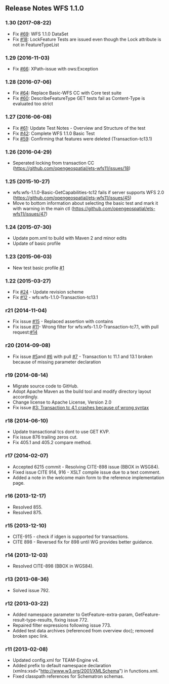 ## Release Notes WFS 1.1.0

### 1.30 (2017-08-22)
- Fix [#69](https://github.com/opengeospatial/ets-wfs11/issues/69): WFS 1.1.0 DataSet
- Fix [#18](https://github.com/opengeospatial/ets-wfs11/issues/18): LockFeature Tests are issued even though the Lock attribute is not in FeatureTypeList

### 1.29 (2016-11-03)
- Fix [#66](https://github.com/opengeospatial/ets-wfs11/issues/66): XPath-issue with ows:Exception

### 1.28 (2016-07-06)
- Fix [#64](https://github.com/opengeospatial/ets-wfs11/issues/64): Replace Basic-WFS CC with Core test suite
- Fix [#60](https://github.com/opengeospatial/ets-wfs11/issues/60): DescribeFeatureType GET tests fail as Content-Type is evaluated too strict

### 1.27 (2016-06-08)
- Fix [#61](https://github.com/opengeospatial/ets-wfs11/issues/61): Update Test Notes - Overview and Structure of the test
- Fix [#42](https://github.com/opengeospatial/ets-wfs11/issues/42): Complete WFS 1.1.0 Basic Test
- Fix [#59](https://github.com/opengeospatial/ets-wfs11/issues/59): Confirming that features were deleted (Transaction-tc13.1)

### 1.26 (2016-04-29)
- Seperated locking from transaction CC (https://github.com/opengeospatial/ets-wfs11/issues/18)

### 1.25 (2015-10-27)
- wfs:wfs-1.1.0-Basic-GetCapabilities-tc12 fails if server supports WFS 2.0 (https://github.com/opengeospatial/ets-wfs11/issues/45)
- Move to bottom information about selecting the basic test and mark it with warning in the main ctl (https://github.com/opengeospatial/ets-wfs11/issues/47)

### 1.24 (2015-07-30)
- Update pom.xml to build with Maven 2 and minor edits
- Update of basic profile

### 1.23 (2015-06-03)
- New test basic profile [#1](https://github.com/opengeospatial/ets-wfs11/issues/1)

### 1.22 (2015-03-27)

- Fix [#24](https://github.com/opengeospatial/ets-wfs11/issues/24) - Update revision scheme
- Fix [#12](https://github.com/opengeospatial/ets-wfs11/issues/12) - wfs:wfs-1.1.0-Transaction-tc13.1

### r21 (2014-11-04)

- Fix issue [#15](https://github.com/opengeospatial/ets-wfs11/pull/15) - Replaced assertion with contains 
- Fix issue [#11](https://github.com/opengeospatial/ets-wfs11/issues/11)- Wrong filter for wfs:wfs-1.1.0-Transaction-tc7.1, with pull request:[#14](https://github.com/opengeospatial/ets-wfs11/pull/14) 

### r20 (2014-09-08)

- Fix issue [#5](https://github.com/opengeospatial/ets-wfs11/issues/5)and [#6](https://github.com/opengeospatial/ets-wfs11/issues/6) with pull [#7](https://github.com/opengeospatial/ets-wfs11/pull/7) - Transaction tc 11.1 and 13.1 broken because of missing parameter declaration

### r19 (2014-08-14)

- Migrate source code to GitHub.
- Adopt Apache Maven as the build tool and modify directory layout accordingly.
- Change license to Apache License, Version 2.0
- Fix issue [#3: Transaction tc 4.1 crashes because of wrong syntax](https://github.com/opengeospatial/ets-wfs11/issues/3)

### r18 (2014-06-10)

- Update transactional tcs dont to use GET KVP.
- Fix issue 876 trailing zeros cut.
- Fix 405.1 and 405.2 compare method.

### r17 (2014-02-07)

- Accepted 6215 commit - Resolving CITE-898 issue (BBOX in WSG84).
- Fixed issue CITE 914, 916 - XSLT compile issue due to a text comment.
- Added a note in the welcome main form to the reference implementation page.

### r16 (2013-12-17)

- Resolved 855.
- Resolved 875.

### r15 (2013-12-10)

- CITE-915 - check if idgen is supported for transactions.
- CITE 898 - Reversed fix for 898 until WG provides better guidance.

### r14 (2013-12-03)

- Resolved CITE-898 (BBOX in WGS84).

### r13 (2013-08-36)

- Solved issue 792.

### r12 (2013-03-22)

- Added namespace parameter to GetFeature-extra-param, GetFeature-result-type-results, fixing issue 772.
- Repaired filter expressions following issue 773.
- Added test data archives (referenced from overview doc); removed broken spec link.

### r11 (2013-02-08)

- Updated config.xml for TEAM-Engine v4.
- Added prefix to default namespace declaration (xmlns:xsd=&quot;http://www.w3.org/2001/XMLSchema&quot;) in functions.xml.
- Fixed classpath references for Schematron schemas.
